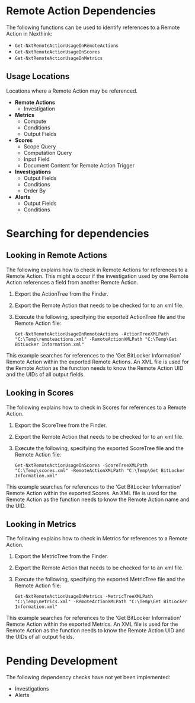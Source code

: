 # Remote Action Dependencies

The following functions can be used to identify references to a Remote Action in Nexthink:
* `Get-NxtRemoteActionUsageInRemoteActions`
* `Get-NxtRemoteActionUsageInScores`
* `Get-NxtRemoteActionUsageInMetrics`

## Usage Locations
Locations where a Remote Action may be referenced.
* **Remote Actions**
  * Investigation
* **Metrics**
  * Compute
  * Conditions
  * Output Fields
* **Scores**
  * Scope Query
  * Computation Query
  * Input Field
  * Document Content for Remote Action Trigger
* **Investigations**
  * Output Fields
  * Conditions
  * Order By
* **Alerts**
  * Output Fields
  * Conditions

# Searching for dependencies

## Looking in Remote Actions
The following explains how to check in Remote Actions for references to a Remote Action.
This might a occur if the investigation used by one Remote Action references a field from another Remote Action.

1. Export the ActionTree from the Finder.
2. Export the Remote Action that needs to be checked for to an xml file.
3. Execute the following, specifying the exported ActionTree file and the Remote Action file:

       Get-NxtRemoteActionUsageInRemoteActions -ActionTreeXMLPath "C:\Temp\remoteactions.xml" -RemoteActionXMLPath "C:\Temp\Get BitLocker Information.xml"

This example searches for references to the 'Get BitLocker Information' Remote Action within the exported Remote Actions. An XML file is used for the Remote Action as the function needs to know the Remote Action UID and the UIDs of all output fields.

## Looking in Scores
The following explains how to check in Scores for references to a Remote Action.

1. Export the ScoreTree from the Finder.
2. Export the Remote Action that needs to be checked for to an xml file.
3. Execute the following, specifying the exported ScoreTree file and the Remote Action file:

       Get-NxtRemoteActionUsageInScores -ScoreTreeXMLPath "C:\Temp\scores.xml" -RemoteActionXMLPath "C:\Temp\Get BitLocker Information.xml"

This example searches for references to the 'Get BitLocker Information' Remote Action within the exported Scores. An XML file is used for the Remote Action as the function needs to know the Remote Action name and the UID.

## Looking in Metrics
The following explains how to check in Metrics for references to a Remote Action.

1. Export the MetricTree from the Finder.
2. Export the Remote Action that needs to be checked for to an xml file.
3. Execute the following, specifying the exported MetricTree file and the Remote Action file:

       Get-NxtRemoteActionUsageInMetrics -MetricTreeXMLPath "C:\Temp\metrics.xml" -RemoteActionXMLPath "C:\Temp\Get BitLocker Information.xml"

This example searches for references to the 'Get BitLocker Information' Remote Action within the exported Metrics. An XML file is used for the Remote Action as the function needs to know the Remote Action UID and the UIDs of all output fields.


# Pending Development
The following dependency checks have not yet been implemented:
* Investigations
* Alerts
